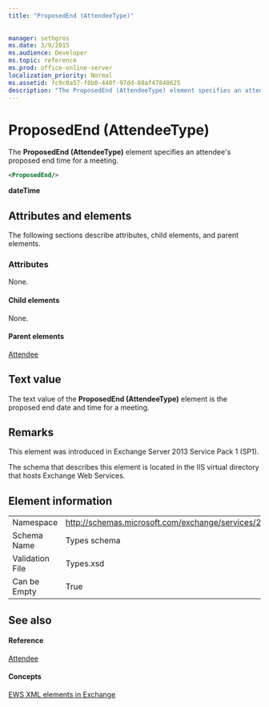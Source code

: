 ```yaml
---
title: "ProposedEnd (AttendeeType)"
 
 
manager: sethgros
ms.date: 3/9/2015
ms.audience: Developer
ms.topic: reference
ms.prod: office-online-server
localization_priority: Normal
ms.assetid: fc9c0a57-f8b0-440f-97dd-88af47840625
description: "The ProposedEnd (AttendeeType) element specifies an attendee's proposed end time for a meeting."
---
```


# ProposedEnd (AttendeeType)

The **ProposedEnd (AttendeeType)** element specifies an attendee's proposed end time for a meeting. 
  
```XML
<ProposedEnd/>
```

 **dateTime**
## Attributes and elements

The following sections describe attributes, child elements, and parent elements.
  
### Attributes

None.
  
#### Child elements

None.
  
#### Parent elements

[Attendee](attendee.md)
  
## Text value

The text value of the **ProposedEnd (AttendeeType)** element is the proposed end date and time for a meeting. 
  
## Remarks

This element was introduced in Exchange Server 2013 Service Pack 1 (SP1).
  
The schema that describes this element is located in the IIS virtual directory that hosts Exchange Web Services.
  
## Element information

|||
|:-----|:-----|
|Namespace  <br/> |http://schemas.microsoft.com/exchange/services/2006/types  <br/> |
|Schema Name  <br/> |Types schema  <br/> |
|Validation File  <br/> |Types.xsd  <br/> |
|Can be Empty  <br/> |True  <br/> |
   
## See also

#### Reference

[Attendee](attendee.md)
#### Concepts

[EWS XML elements in Exchange](ews-xml-elements-in-exchange.md)

